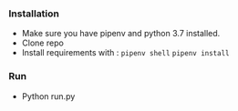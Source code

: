 ### Installation

* Make sure you have pipenv and python 3.7 installed.
* Clone repo
* Install requirements with :
        `pipenv shell`
        `pipenv install`

### Run 
* Python run.py

